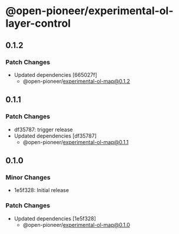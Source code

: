 # @open-pioneer/experimental-ol-layer-control

## 0.1.2

### Patch Changes

-   Updated dependencies [665027f]
    -   @open-pioneer/experimental-ol-map@0.1.2

## 0.1.1

### Patch Changes

-   df35787: trigger release
-   Updated dependencies [df35787]
    -   @open-pioneer/experimental-ol-map@0.1.1

## 0.1.0

### Minor Changes

-   1e5f328: Initial release

### Patch Changes

-   Updated dependencies [1e5f328]
    -   @open-pioneer/experimental-ol-map@0.1.0
